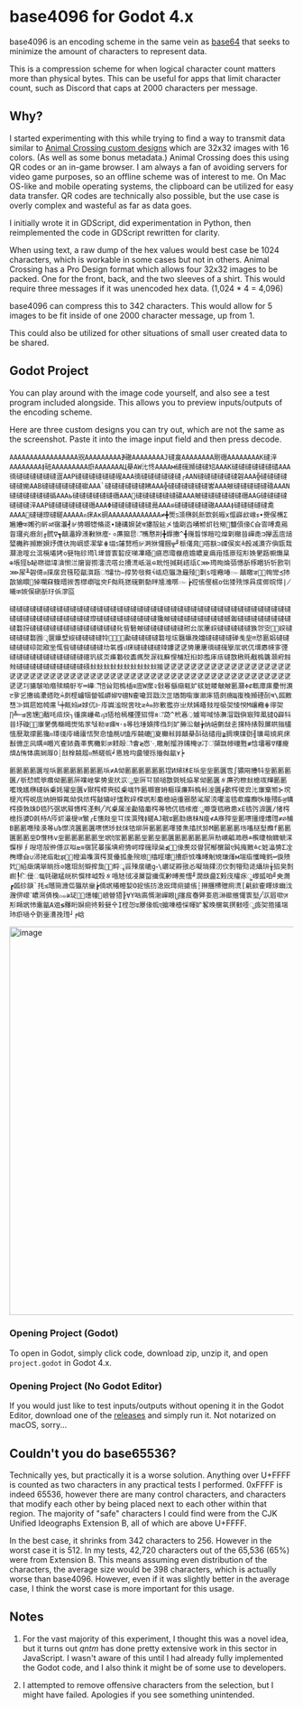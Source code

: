 # base4096 for Godot 4.x

base4096 is an encoding scheme in the same vein as [base64](https://en.wikipedia.org/wiki/Base64) that seeks to minimize the amount of characters to represent data. 

This is a compression scheme for when logical character count matters more than physical bytes. This can be useful for apps that limit character count, such as Discord that caps at 2000 characters per message.

## Why?
I started experimenting with this while trying to find a way to transmit data similar to [Animal Crossing custom designs](https://nookipedia.com/wiki/Design) which are 32x32 images with 16 colors. (As well as some bonus metadata.) Animal Crossing does this using QR codes or an in-game browser. I am always a fan of avoiding servers for video game purposes, so an offline scheme was of interest to me. On Mac OS-like and mobile operating systems, the clipboard can be utilized for easy data transfer. QR codes are technically also possible, but the use case is overly complex and wasteful as far as data goes.

I initially wrote it in GDScript, did experimentation in Python, then reimplemented the code in GDScript rewritten for clarity.

When using text, a raw dump of the hex values would best case be 1024 characters, which is workable in some cases but not in others. Animal Crossing has a Pro Design format which allows four 32x32 images to be packed. One for the front, back, and the two sleeves of a shirt. This would require three messages if it was unencoded hex data. (1,024 * 4 = 4,096)

base4096 can compress this to 342 characters. This would allow for 5 images to be fit inside of one 2000 character message, up from 1.

This could also be utilized for other situations of small user created data to be shared.

## Godot Project

You can play around with the image code yourself, and also see a test program included alongside. This allows you to preview inputs/outputs of the encoding scheme.

Here are three custom designs you can try out, which are not the same as the screenshot. Paste it into the image input field and then press decode.
```
AAAAAAAAAAAAAAAAA㒭AAAAAAAAA∌䃟AAAAAAAAJ䃮㿯AAAAAAAA㓮䃡AAAAAAAAK䃮㳯AAAAAAAA≬䂯AAAAAAAAA㾵AAAAAAAЦ㮂AW㲺㤏AAAAм䃮䃬㩪䃮䃮䂏AAAK䃮䃮䃮䃮䃮䃮䂿AAA㣮䃮䃮䃮䃮䃮䃮㿿AAP䃮䃮䃮䃮䃮䃮䃏AAA㣮䃮䃮䃮䃮䃮䃮╭AAN䃮䃮䃮䃮䃮䃮䂟AAA╬䃮䃮䃮䃮䃮䃮㛯AAB䃮䃮䃮䃮䃮䃮䃢AAA`䃮䃮䃮䃮䃮䃮䀟AAA╬䃮䃮䃮䃮䃮䃮㟯AAA㿮䃮䃮䃮䃮䃮䃫AAAN䃮䃮䃮䃮䃮䃮䃣AAAь䃮䃮䃮䃮䃮䃮䃡AAA๭䃮䃮䃮䃮䃮䃮䃤AAA㿮䃮䃮䃮䃮䃮䃮䃡AAG䃮䃮䃮䃮䃮䃮䃮㳯AAP䃮䃮䃮䃮䃮䃮䃡AAAΦ䃮䃮䃮䃮䃮䃮㫯AAA≌䃮䃮䃮䃮䃮䃟AAAA≬䃮䃮䃮䃮䃮㗯AAAA๭䃮䃛㻮䃮䁟AAAAAอ㾁Aк䃃AAAAAAAAAAAAA≠╋㷡ऽ㴿㮊㲤㫂㱈㲤䃑х㒠㠔㰣㟫ธ∙㸑㑨㰎Σ㞈㜼फ㜀㢩㪽ॴ㝛㶞┩⊮㔃㘖㹅㫦㖳∙㜕䃓㛝㼭च㺏㱿㢟㐅㥺㓾㳫㗈㹋㚦㲐㡩฾䀍㑯㑰С㒲㝓㗘㗯㒾㫚㼈㶢㾲㓧╓㬻∇┱㒹㵽㚺㵪㪠㹯㢈╴०㢘㺠㫐ँ㰎㥿㓝╋㷞㩤^╉㠕䀸㥞䁗㕸㷘㓷㯙㫺㠆㖝⊐㩮㿻㢇㷟㻹㰚㬳㩪㠌㛝㶦㒝㣕㧦㟘㳼㓗㧘⋕㙍ऽ㰈㔎㮓⊮㴐㹯㦬㨡╦╜㭛㒂㿡๸㗳㝬⊃㟳㑨㞺≜㲃㓕㶙㝏㒜㽍㘽㶠㴧㗌㕕㴦㯒㙿㛈≎㼱㸱䂦㻤l㙚䀺㝨䂮㽴㖒㓖䁊๨㾷㤲㻓㮳㾦㜬䁸㚆㾓㟛㨱㟶㱨㣋㛟㐦㼵㡡㷻㫧⊕㙊㹵Ь䀣㬠㣲㙔㵅㦠㳕㩈㠄㨵㵢㳘㗳㕕㩌㵁㞴㴩⋴㽙㤛㨔㲟㟷㼚C⋙㻤㫬㷍㢶㦙㪾㭬䁕㹞㸫㰼㓵⋙㞘╨䂟㑸ต㨲㧁㿝㲧䃁㽂㵑㼵ॉ㸌㔹−㨃㔟㪃㽔१้㼘㽶㺧㴔㒿㱥๜㔄s㗌㯳㖺๛㒹䁶ङ㟻॓㡄㪻≾㧊㪟㺄䁵∾㹿㘓㚞㬼㬐㨏㖈㯲㠒㖹㚒F㑬㲘㺊䃬㔊㔦㫠㐡㶖㗥๛┢㸜㑾㒘㭽o㑁㹻㱡㥞㒷㽻㑡㛡㥂∤㬢क㛶㑨䃗㪾㺭㑟㵳㔯
```
```
䃮䃮䃮䃮䃮䃮䃮䃮䃮䃮䃮䃮䃮䃮䃮䃮䃮䃮䃮䃮䃮䃮䃮䃮䃮䃮䃮䃮䃮䃮䃮䃮䃮䃮䃮䃮䃮䃮䃮䃮䃮䃮䃮䃮䃮䃮䃮䃮䃮䃮䃮䃮䃮䃮㻮䃮䃮䃮䃮䃮䃮䃮䃮䃮㺥㿮䃮䃮䃮䃮䃮䃮䃮䃮䃭㔪䃮䃮䃮䃮䃮䃮䃮䃮䃮䃦㧎䃮䃮䃮䃮䃮䃮䃮䃮䃮䃮䃮䃮䃮䂗㫮䃜㿮䃮䃮䃮䃮䃮䃮䂤㕕㕄㐣㟮䃮䃮䃮䃮䃮㺅㔔㝔㡤॒㟮䃮䃮䃮䃮䃦㘣ृ㔵㜲㙒㛮䃮䃮䃮䃮㸳㠲॑㝒॓㔣䃮䃮䃮䃮䃦㙄㙆㔶㜲㝃㜭䃮䃮䃮䃮䃅㦮㘳त㤵㔲㛎䃮䃮䃮䃮䃮䃄㖙㕞㘴㤴㫮䃮䃮䃮䃮䃮㘦㲴㗤ป㾁䃮䃮䃮䃮䂔㜢㐢㐢㔢㐣㐣㣮䃮䃬㩓㕄㘲㐳㙕㥷㡕㝖㢾䃮䃮䃮䃮䃮䃮䃮䃮䃮䃮䃮䃪㺬䂹㶪㿋䃞䂭㮺㾺㷫㳮䂝㢝㥗㭪㝼㧮㚷㩜㡷㽽䃮㪚㮘㲘㦷㮧䃧㶊㾈㩻㪎䃮䃮䃮䃮䃮䃮䃮䃮䃮䃮䃨㪈㪈㪈㪈㪈㪈㪈㪈㪈㪈㨢㐢㐢㐢㐢㐢㐢㐢㐢㐢㐢㐢㐢㐢㐢㐢㐢㐢㐢㐢㐢㐢㐢㐢㐢㐢㐢㐢㐢㐢㐢㐢㐢㐢㐢㐢㐢㐢㐢㐢㐢㐢㐢㐢㐢㐢㐢㐢㐢㐢㐢㐢㐢㐢㐢㐢㐢㐢㐢㐢㐢㐢㐢㐢㓚㺎㿲㕷㿊㱩䁱㝀㞮═㠏ॕ㥉㒶㷖㮧㮑ब㡺W㩯२㪪㒽㒡㾰㼡㚧䂹㛇䁖㿴㿮㔳㶠≑⊄㼰㢓㢀㽮㤔㶙ट㚉㐍㩤䃖㶟㜓㫓≟㓟㭴㠠㸶㽦㼊㟿㚹∇䃪Ν㮅㘛㢲㦻㳄㱏㻥㯡㗸㝩㶑㡷㹳㓟㾸Щ㠅㭸㩪䃌㓦ॺ\㼌㪦㟚≫㛅㞎㜃㡁㢜└╪㼽㛀и㛏㐳⊩㡵㠘㴵㫛㖖㕪⋜≙ค㧠㪤㺝㞣㞢㹜㛓䁊㩼㙄㠷㚙㥄㥚Μ㠤㯳⋕㣷㚙∏╩─⊴㖖㞅๰㦷㕰㾑㷝╮㣫㢍㠥㣇ฦॸ㹳㭘㯊㯵㢾㹦㥂яॅ㗡^㭖㥲़㜘㟧㖪㤸㵲㴘㦻㒜㝡㱰㓘㺚Q㠔㸯㫺㘧䃠㱵॒㝩㐦㑺㰃㿣㸉㤑㒸㪂㔞ङ㾊ष⋅ธ㫭㲐㻔㜏㩕㑇㺫㚧㬺㳂㿴╆㶧㟝㔊㪆㐋㩏㭙㧼㝅㞟䀧㺋㯸㥀㽁㴷㩚㔳㺥ย㻼㣤㡵㿧㢚㤳㷅㥐㥺㲖U㥺㡸㚁䃙๯㚆㰜㪓㝇㒹㮂㪶䂴䂿㟛≩㨄㙽㸣㔇╢㼅㢴㜔㢉㾁㪨㒣㱏㶡㬂≘䁕㞩㮅㛄㽓㪯㝦㰚㣐क़㩽ิ㲂ौ㑹≷㤲⋱䁶㓩㨨㳺㸢㭺ॹ㓅ऺ㩩㞊㡎䃥㽒≢㤷㙧㒽∇㰂㿓㸄Δ㤢㤓㢐㛠㕌О┊㪗㮆㚁㞛ย㷱䁟㡆╛㥦㞆㘬䀉㹛㧰㨧㑬㽂⋎┝
```
```
㔳㔳㔳㔳㔴㙄㙃㔳㔳㔳㔳㔳㔳㔳㙃≭A㑃㔳㔳㔳㔳㔳㔳㘿И㷌㺷E㙃㘳㘳㔳㔴㕀∫㺜㒳㩹㸯㘳㔳㔳㔳㔴∕㪼㥤㡛㸘㾯㑃㔳㔳㕃㗼㟇㧘㔢㕜㧋㳁ु㘳㕃㔿㺆㗓㪚㲪㲒㶸㫡㑃㔳㔴∦㢘㢩㮈㪈㮩㕹㒯㔳㔳㘕㻊㞉㮊䃮䂨㮚㚪㺟㘳㔴∨㺇㮙㯜㻎䂚㮚㟌㸲㔳㘖㝜㚩㮜㻍㾾㪸㮧㪓㳴㔴∳㱊㮙㣭㿝㲺㝩㮤㹋⊱㙀㮛㞩㮙㟋㢇㶧㚩㱸㲵㑃㐽㶶㮙㪧㬘㞨㦈㪙㱖㮠㘲㣋㢙㮩㟝㣫㸧㦔㲚㞘㳳㘗㵥㲙㰲㿚㿗ऐk㮥㱬Бॶ㡚㮙㨎㪍㸡D㲙㱙㢯㘲㞕㦙㮙㳗㪺╱㞩㮚㞖㳴㔣㹺㢙㮙㫭㸿㐳㲙㮦㢈ु㘉㪅㲙㮘㤟xE㲙㢪㵂㔴∕㥩㮙㮩㧰㜑D㲤㭙Λ㕂㚦㵊㮛ज㶗╭E㦥㪐㘳㔿㶼㵋㱱≬䁟AJ㦹ढ㔳㔡㾸㭑N㾣≮A㢋㱰㘳㔳㗷㩖㸀㷮㻰≭∅㭪В㔳㔳㗹㱥㶔㫭⊍Ъ㦗㳳㔴㔳㔴㗷㦓㻉㪈㶬㸵㶯㕃㔳㔳㔳㘁㹻㶻㩉㧋㫆Μ㔳㔳㔳㔳㘯㗜㮸㙦㿗f㔳㔳㔴㔳㔳㘳D㦫㭏v㘳㔳㔳㔳㔳㔳㘴㘲ऐ㕄㔳㔳㔳㘳㔳㘳㔳㔴㔳㔳㔳㔳㔳㕃㔙㠗㼐㵆㦛≐㰓㫸㭡㜫㡗㴕㥡㭮∮㖬㙮㱿㣡㒚㳁㕽⊵≋㝛㓃㬥㨙㙉㾈㔃㞹㬀䃬㫽㕖≰㿀॓㑰㷢㸚䁷㓃㮋㯽㽞ए㝄㡼㪦≙с㛇㵿㔢Σ㓌㭵㬓㒲∪㴆㧯㾂䀝झ㫩॑㡠㴜㗱㵋㮙㬃㒦㧓㚅㱧㫰⋒㯓䀴㻲≀㩌㾵㤜㗱㬍㓩䂓㻩㷨м㙐㾂㦜㽢㲣┅㑦㱮㚤฻㡊㿂㷰㹐㫾㧰⊘㜮㺺㓧㱸㨓㚟๡⋵㽟ॄ㸓㱫㧁䃙g॰\㠨㺼㸤㢸㣻㘈㻆㚌㲽㐸㓿㹙㱝㗟㸎㺹╁㹦㚖㓿㠚┞ि㑴ऻЩ㲞䃟䁅㿠㭊㦏㭋㞽㷤∦㖧㝽㣝㓎㞟㽜㩥㑙㝺㬍㷢㦒╜㵎㲳䀉Σ㺉㡲㰌㽷ॗ㠟㼋㕷╝㬰㶕┏㼌䂦㗮`㧌≲㻸㖰㶐㑎㺧㸞㷑┢㑲㘲㰕㡧㛃O㧖㑾㧍㴧㒭㻬㿀㨿㑾┆㨆㩛㯂㱹㾐㵁[㲢㰮㮅䁺㶹㟗㳀㵻㑭㠓ॱ䁸㵼㑪㭸๐๑≆㺼㥭॑㷽㡖⊼㟍䁝㹳๊╟∀Y㕳㢐㥠㴬㠆䀶⋃㩙㧀㫪㢣㚣㢂㵉䃢㨤㦬㝨㙦╱㳁㞒㗵ज़㣋䁰㘲㤄㚄㽂A㸖≶䂍䀪㜒㿀㣠㺉㼱㐃Ι㯇㤎ढ㞠㑰㡆ए㨭㖦㯛㥒㡓㚧㗉㬇㯽㲴㨠㩾㗏ू㽺㚙㹾㩘㙐㺻㾵㗻㐃㔁㙶㵒㝃㻰┘╒㟏
```

<img width="688" alt="image" src="https://github.com/user-attachments/assets/635915e4-d0fc-4d45-9a3b-08dff2908b72" />

### Opening Project (Godot)

To open in Godot, simply click code, download zip, unzip it, and open `project.godot` in Godot 4.x.

### Opening Project (No Godot Editor)

If you would just like to test inputs/outputs without opening it in the Godot Editor, download one of the [releases](https://github.com/ztc0611/base4096-godot/releases) and simply run it. Not notarized on macOS, sorry...

## Couldn't you do base65536?

Technically yes, but practically it is a worse solution. Anything over U+FFFF is counted as two characters in any practical tests I performed. 0xFFFF is indeed 65536, however there are many control characters, and characters that modify each other by being placed next to each other within that region. The majority of "safe" characters I could find were from the CJK Unified Ideographs Extension B, all of which are above U+FFFF.

In the best case, it shrinks from 342 characters to 256. However in the worst case it is 512. In my tests, 42,720 characters out of the 65,536 (65%) were from Extension B. This means assuming even distribution of the characters, the average size would be 398 characters, which is actually worse than base4096. However, even if it was slightly better in the average case, I think the worst case is more important for this usage.

## Notes

1. For the vast majority of this experiment, I thought this was a novel idea, but it turns out *qntm* has done pretty extensive work in this sector in JavaScript. I wasn't aware of this until I had already fully implemented the Godot code, and I also think it might be of some use to developers.

2. I attempted to remove offensive characters from the selection, but I might have failed. Apologies if you see something unintended.
